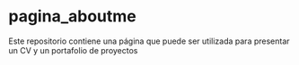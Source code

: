 # pagina_aboutme
Este repositorio contiene una página que puede ser utilizada para presentar un CV y un portafolio de proyectos
